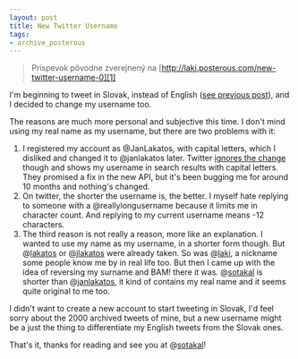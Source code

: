 ```yaml
---
layout: post
title: New Twitter Username
tags:
- archive_posterous
---
```

> Príspevok pôvodne zverejnený na [http://laki.posterous.com/new-twitter-username-0][1]

I'm beginning to tweet in Slovak, instead of English ([see previous post][2]), and I decided to change my username too.

The reasons are much more personal and subjective this time. I don't mind using my real name as my username, but there are two problems with it:

1. I registered my account as @JanLakatos, with capital letters, which I disliked and changed it to @janlakatos later. Twitter [ignores the change][3] though and shows my username in search results with capital letters. They promised a fix in the new API, but it's been bugging me for around 10 months and nothing's changed.
2. On twitter, the shorter the username is, the better. I myself hate replying to someone with a @reallylongusername because it limits me in character count. And replying to my current username means -12 characters.
3. The third reason is not really a reason, more like an explanation. I wanted to use my name as my username, in a shorter form though. But @[lakatos][4] or @[jlakatos][5] were already taken. So was @[laki](https://twitter.com/laki), a nickname some people know me by in real life too. But then I came up with the idea of reversing my surname and BAM! there it was. @[sotakal][6] is shorter than @[janlakatos][7], it kind of contains my real name and it seems quite original to me too.

I didn't want to create a new account to start tweeting in Slovak, I'd feel sorry about the 2000 archived tweets of mine, but a new username might be a just the thing to differentiate my English tweets from the Slovak ones.

That's it, thanks for reading and see you at @[sotakal][6]!

[1]: http://laki.posterous.com/new-twitter-username-0
[2]: http://laki.posterous.com/new-twitter-language
[3]: https://twitter.com/#search?q=janlakatos
[4]: https://twitter.com/lakatos
[5]: https://twitter.com/jlakatos
[6]: https://twitter.com/sotakal
[7]: https://twitter.com/janlakatos